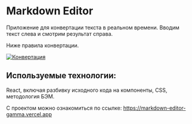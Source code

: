 # Markdown Editor

Приложение для конвертации текста в реальном времени. Вводим текст слева и смотрим результат справа.

Ниже правила конвертации.

[![Конвертация](https://ic.wampi.ru/2021/03/08/SNIMOK-EKRANA-2021-03-08-V-17.26.00.png)]()

## Используемые технологии:
React, включая разбивку исходного кода на компоненты, CSS, методология БЭМ.

С проектом можно ознакомиться по ссылке: https://markdown-editor-gamma.vercel.app

